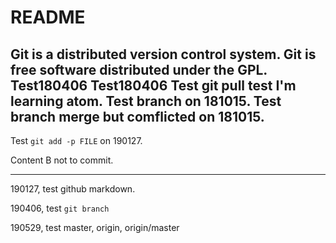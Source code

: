# README


Git is a distributed version control system.
Git is free software distributed under the GPL.
Test180406
Test180406
Test git pull
test
I'm learning atom.
Test branch on 181015.
Test branch merge but comflicted on 181015.
---
Test `git add -p FILE` on 190127.


Content B not to commit.

---
190127, test github markdown.

190406, test `git branch`

190529, test master, origin, origin/master
